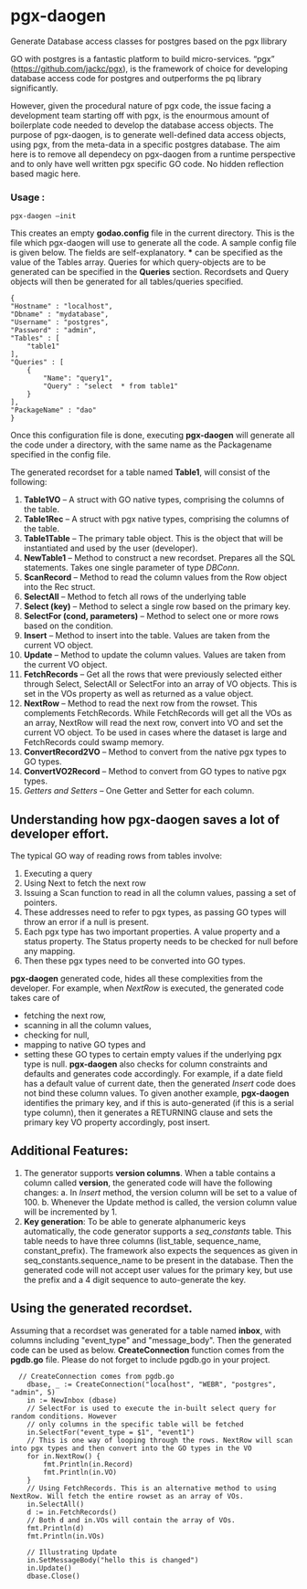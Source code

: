 # pgx-daogen
Generate Database access classes for postgres based on the pgx llibrary

GO with postgres is a fantastic platform to build micro-services. “pgx” (https://github.com/jackc/pgx), is the framework of choice for developing database access code for postgres and outperforms the pq library significantly.

However, given the procedural nature of pgx code, the issue facing a development team starting off with pgx, is the enourmous amount of boilerplate code needed to develop the database access objects. The purpose of pgx-daogen, is to generate well-defined data access objects, using pgx, from the meta-data in a specific postgres database. The aim here is to remove all dependecy on pgx-daogen from a runtime perspective and to only have well written pgx specific GO code. No hidden reflection based magic here.

### Usage :
```
pgx-daogen –init
```
This creates an empty **godao.config** file in the current directory. This is the file which pgx-daogen will use to generate all the code. A sample config file is given below. The fields are self-explanatory. **\*** can  be specified as the  value of the Tables array. Queries for which query-objects are to be generated can be specified in the **Queries** section. Recordsets and Query objects will then be generated for all tables/queries specified.
```
{
"Hostname" : "localhost",
"Dbname" : "mydatabase",
"Username" : "postgres",
"Password" : "admin",
"Tables" : [
	"table1"
],
"Queries" : [
	{
		"Name": "query1",
		"Query" : "select  * from table1"
	}
],
"PackageName" : "dao"
}
```

Once this configuration file is done, executing **pgx-daogen** will generate all the code under a directory, with the same name as the Packagename specified in the config file.

The generated recordset for a table named **Table1**, will consist of the following:
1.	**Table1VO** – A struct with GO native types, comprising the columns of the table.
2.	**Table1Rec** – A struct with pgx native types, comprising the columns of the table.
3.	**Table1Table** – The primary table object. This is the object that will be instantiated and used by the user (developer).
4.	**NewTable1** – Method to construct a new recordset. Prepares all the SQL statements. Takes one single parameter of type *DBConn*.
5.	**ScanRecord** – Method to read the column values from the Row object into the Rec struct.
6.	**SelectAll** – Method to fetch all rows of the underlying table
7.	**Select (key)** – Method to select a single row based on the primary key.
8.	**SelectFor (cond, parameters)** – Method to select one or more rows based on the condition.
9.	**Insert** – Method to insert into the table. Values are taken from the current VO object.
10.	**Update** – Method to update the column values. Values are taken from the current VO object.
11.	**FetchRecords** – Get all the rows that were previously selected either through Select, SelectAll or SelectFor into an array of VO objects. This is set in the VOs property as well as returned as a value object.
12.	**NextRow** – Method to read the next row from the rowset. This complements FetchRecords. While FetchRecords will get all the VOs as an array, NextRow will read the next row, convert into VO and set the current VO object. To be used in cases where the dataset is large and FetchRecords could swamp memory.
13.	**ConvertRecord2VO** – Method to convert from the native pgx types to GO types.
14.	**ConvertVO2Record** – Method to convert from GO types to native pgx types.
15.	*Getters and Setters* – One Getter and Setter for each column.

## Understanding how pgx-daogen saves a lot of developer effort.
The typical GO way of reading rows from tables involve:
1.	Executing a query
2.	Using Next to fetch the next row
3.	Issuing a Scan function to read in all the column values, passing a set of pointers.
4.	These addresses need to refer to pgx types, as passing GO types will throw an error if a null is present.
5.	Each pgx type has two important properties. A value property and a status property. The Status property needs to be checked for null before any mapping.
6.	Then these pgx types need to be converted into GO types.

**pgx-daogen** generated code, hides all these complexities from the developer. For example, when *NextRow* is executed, the generated code takes care of 
- fetching the next row, 
- scanning in all the column values, 
- checking for null, 
- mapping to native GO types and 
- setting these GO types to certain empty values if the underlying pgx type is null.
**pgx-daogen** also checks for column constraints and defaults and generates code accordingly. For example, if a date field has a default value of current date, then the generated *Insert* code does not bind these column values. To given another example, **pgx-daogen** identifies the primary key, and if this is auto-generated (if this is a serial type column), then it generates a RETURNING clause and sets the primary key VO property accordingly, post insert.

## Additional Features:
1.	The generator supports **version columns**. When a table contains a column called **version**, the generated code will have the following changes:
    a.	In *Insert* method, the version column will be set to a value of 100.
    b.	Whenever the Update method is called, the version column value will be incremented by 1.
2.	**Key generation**: To be able to generate alphanumeric keys automatically, the code generator supports a *seq_constants* table. This table needs to have three columns (list_table, sequence_name, constant_prefix). The framework also expects the sequences as given in seq_constants.sequence_name to be present in the database. Then the generated code will not accept user values for the primary key, but use the prefix and a 4 digit sequence to auto-generate the key.


## Using the generated recordset. 
Assuming that a recordset was generated for a table named **inbox**, with columns including "event_type" and "message_body". Then the generated code can be used as below. **CreateConnection** function comes from the **pgdb.go** file. Please do not forget to include pgdb.go in your project.  

```
  // CreateConnection comes from pgdb.go
    dbase, _ := CreateConnection("localhost", "WEBR", "postgres", "admin", 5)
    in := NewInbox (dbase)
    // SelectFor is used to execute the in-built select query for random conditions. However
    // only columns in the specific table will be fetched
    in.SelectFor("event_type = $1", "event1")
    // This is one way of looping through the rows. NextRow will scan into pgx types and then convert into the GO types in the VO
    for in.NextRow() {
        fmt.Println(in.Record)
        fmt.Println(in.VO)
    }
    // Using FetchRecords. This is an alternative method to using NextRow. Will fetch the entire rowset as an array of VOs.
    in.SelectAll()
    d := in.FetchRecords()
    // Both d and in.VOs will contain the array of VOs.
    fmt.Println(d)
    fmt.Println(in.VOs)

    // Illustrating Update
    in.SetMessageBody("hello this is changed")
    in.Update()
    dbase.Close()
```

